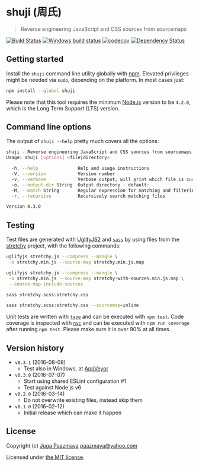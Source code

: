 # shuji (周氏)

> Reverse engineering JavaScript and CSS sources from sourcemaps

[![Build Status](https://travis-ci.org/paazmaya/shuji.svg?branch=master)](https://travis-ci.org/paazmaya/shuji)
[![Windows build status](https://ci.appveyor.com/api/projects/status/pfplexeaehjvwel3/branch/master?svg=true)](https://ci.appveyor.com/project/paazmaya/shuji/branch/master)
[![codecov](https://codecov.io/gh/paazmaya/shuji/branch/master/graph/badge.svg)](https://codecov.io/gh/paazmaya/shuji)
[![Dependency Status](https://gemnasium.com/paazmaya/shuji.svg)](https://gemnasium.com/paazmaya/shuji)

## Getting started

Install the `shuji` command line utility globally with [npm](https://www.npmjs.com/).
Elevated privileges might be needed via `sudo`, depending on the platform. In most cases just:

```sh
npm install --global shuji
```

Please note that this tool requires the minimum [Node.js](https://nodejs.org/en/)
version to be `4.2.0`, which is the Long Term Support (LTS) version.

## Command line options

The output of `shuji --help` pretty much covers all the options:

```sh
shuji - Reverse engineering JavaScript and CSS sources from sourcemaps
Usage: shuji [options] <file|directory>

  -h, --help               Help and usage instructions
  -V, --version            Version number
  -v, --verbose            Verbose output, will print which file is currently being processed
  -o, --output-dir String  Output directory - default: .
  -M, --match String       Regular expression for matching and filtering files - default: \.map$
  -r, --recursive          Recursively search matching files

Version 0.3.0
```

## Testing

Test files are generated with [UglifyJS2](https://github.com/mishoo/UglifyJS2) and
[`sass`](http://sass-lang.com)
by using files from the [stretchy](https://github.com/LeaVerou/stretchy) project,
with the following commands:

```sh
uglifyjs stretchy.js --compress --mangle \
 -o stretchy.min.js --source-map stretchy.min.js.map

uglifyjs stretchy.js --compress --mangle \
 -o stretchy.min.js --source-map stretchy-with-sources.min.js.map \
 --source-map-include-sources

sass stretchy.scss:stretchy.css

sass stretchy.scss:stretchy.css --sourcemap=inline
```

Unit tests are written with [`tape`](https://github.com/substack/tape) and can be executed with `npm test`.
Code coverage is inspected with [`nyc`](https://github.com/istanbuljs/nyc) and
can be executed with `npm run coverage` after running `npm test`.
Please make sure it is over 90% at all times.

## Version history
* `v0.3.1` (2016-08-08)
    - Test also in Windows, at [AppVeyor](https://ci.appveyor.com/project/paazmaya/shuji)
* `v0.3.0` (2016-07-07)
    - Start using shared ESLint configuration #1
    - Test against Node.js v6
* `v0.2.0` (2016-03-14)
    - Do not overwrite existing files, instead skip them
* `v0.1.0` (2016-02-12)
    - Initial release which can make it happen

## License

Copyright (c) [Juga Paazmaya](https://paazmaya.fi) <paazmaya@yahoo.com>

Licensed under [the MIT license](./LICENSE).
